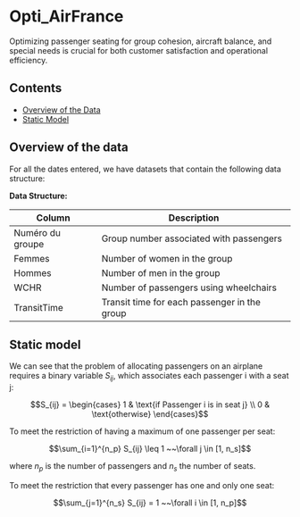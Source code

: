 # Opti_AirFrance

Optimizing passenger seating for group cohesion, aircraft balance, and special needs is crucial for both customer satisfaction and operational efficiency. 

## Contents
- [Overview of the Data](#overview-of-the-data)
- [Static Model](#static-model)

## Overview of the data

For all the dates entered, we have datasets that contain the following data structure:

**Data Structure:**

| Column           | Description                                   |
|------------------|-----------------------------------------------|
| Numéro du groupe | Group number associated with passengers      |
| Femmes           | Number of women in the group                  |
| Hommes           | Number of men in the group                    |
| WCHR             | Number of passengers using wheelchairs        |
| TransitTime      | Transit time for each passenger in the group  |

## Static model

We can see that the problem of allocating passengers on an airplane requires a binary variable $S_{ij}$, which associates each passenger i with a seat j:


$$S_{ij} = 
\begin{cases} 
1 & \text{if Passenger i is in seat j} \\ 
0 & \text{otherwise} 
\end{cases}$$ 


To meet the restriction of having a maximum of one passenger per seat:


$$\sum_{i=1}^{n_p} S_{ij} \leq 1 ~~\forall j \in [1, n_s]$$


where $n_p$ is the number of passengers and $n_s$ the number of seats.

To meet the restriction that every passenger has one and only one seat:


$$\sum_{j=1}^{n_s} S_{ij} = 1 ~~\forall i \in [1, n_p]$$
